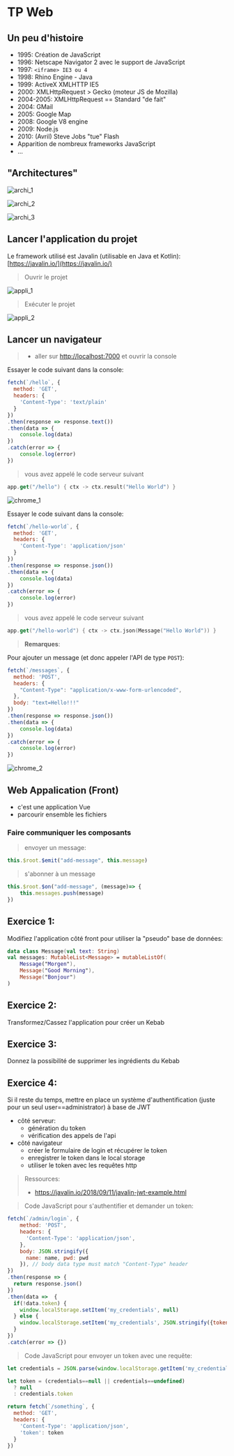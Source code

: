 # TP Web

## Un peu d'histoire

- 1995: Création de JavaScript
- 1996: Netscape Navigator 2 avec le support de JavaScript
- 1997: `<iframe> IE3 ou 4`
- 1998: Rhino Engine - Java
- 1999: ActiveX XMLHTTP IE5 
- 2000: XMLHttpRequest > Gecko (moteur JS de Mozilla)
- 2004-2005: XMLHttpRequest == Standard "de fait"
- 2004: GMail
- 2005: Google Map
- 2008: Google V8 engine
- 2009: Node.js
- 2010: (Avril) Steve Jobs "tue" Flash
- Apparition de nombreux frameworks JavaScript
- ...

## "Architectures"

![archi_1](archi_1.png)

![archi_2](archi_2.png)

![archi_3](archi_3.png)

## Lancer l'application du projet

Le framework utilisé est Javalin (utilisable en Java et Kotlin): [https://javalin.io/](https://javalin.io/)

> Ouvrir le projet

![appli_1](appli_1.png)

> Exécuter le projet

![appli_2](appli_2.png)

## Lancer un navigateur

> - aller sur [http://localhost:7000](http://localhost:7000) et ouvrir la console

Essayer le code suivant dans la console:

```javascript
fetch(`/hello`, {
  method: 'GET',
  headers: {
    'Content-Type': 'text/plain'
  }
})
.then(response => response.text())
.then(data => {
	console.log(data)
})
.catch(error => {
	console.log(error)
})
```

> vous avez appelé le code serveur suivant
```kotlin
app.get("/hello") { ctx -> ctx.result("Hello World") }
```

![chrome_1](chrome_1.png)


Essayer le code suivant dans la console:

```javascript
fetch(`/hello-world`, {
  method: 'GET',
  headers: {
    'Content-Type': 'application/json'
  }
})
.then(response => response.json())
.then(data => {
	console.log(data)
})
.catch(error => {
	console.log(error)
})
```

> vous avez appelé le code serveur suivant
```kotlin
app.get("/hello-world") { ctx -> ctx.json(Message("Hello World")) }
```


> **Remarques**: 

Pour ajouter un message (et donc appeler l'API de type `POST`):

```javascript
fetch(`/messages`, {
  method: 'POST',
  headers: {
    "Content-Type": "application/x-www-form-urlencoded",
  },
  body: "text=Hello!!!"
})
.then(response => response.json())
.then(data => {
	console.log(data)
})
.catch(error => {
	console.log(error)
})

```


![chrome_2](chrome_2.png)

## Web Appalication (Front)

- c'est une application Vue
- parcourir ensemble les fichiers

### Faire communiquer les composants

> envoyer un message:

```javascript
this.$root.$emit("add-message", this.message)
```

> s'abonner à un message

```javascript
this.$root.$on("add-message", (message)=> {
    this.messages.push(message)
})
```

## Exercice 1:

Modifiez l'application côté front pour utiliser la "pseudo" base de données:

```kotlin
data class Message(val text: String)
val messages: MutableList<Message> = mutableListOf(
    Message("Morgen"),
    Message("Good Morning"),
    Message("Bonjour")
)
```

## Exercice 2:

Transformez/Cassez l'application pour créer un Kebab

## Exercice 3:

Donnez la possibilité de supprimer les ingrédients du Kebab

## Exercice 4:

Si il reste du temps, mettre en place un système d'authentification (juste pour un seul user==administrator) à base de JWT

- côté serveur: 
  - génération du token
  - vérification des appels de l'api
- côté navigateur
  - créer le formulaire de login et récupérer le token
  - enregistrer le token dans le local storage
  - utiliser le token avec les requêtes http

> Ressources:
> - https://javalin.io/2018/09/11/javalin-jwt-example.html



> Code JavaScript pour s'authentifier et demander un token:
```javascript
fetch(`/admin/login`, {
    method: 'POST',
    headers: {
      'Content-Type': 'application/json',
    },
    body: JSON.stringify({
      name: name, pwd: pwd
    }), // body data type must match "Content-Type" header
})
.then(response => {
  return response.json()
})
.then(data =>  {
  if(!data.token) {
    window.localStorage.setItem('my_credentials', null)
  } else {
    window.localStorage.setItem('my_credentials', JSON.stringify({token:data.token, user:name}))
  }
})
.catch(error => {})
```

> Code JavaScript pour envoyer un token avec une requête:
```javascript
let credentials = JSON.parse(window.localStorage.getItem('my_credentials'))

let token = (credentials==null || credentials==undefined)
  ? null
  : credentials.token

return fetch(`/something`, {
  method: 'GET',
  headers: {
    'Content-Type': 'application/json',
    'token': token
  }
})
```
